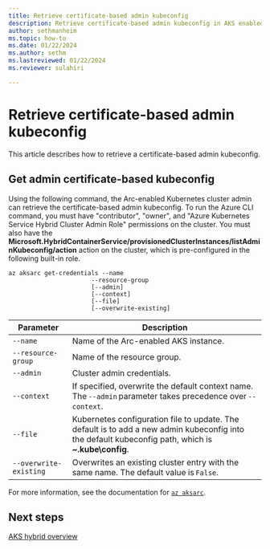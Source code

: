 ```yaml
---
title: Retrieve certificate-based admin kubeconfig
description: Retrieve certificate-based admin kubeconfig in AKS enabled by Arc.
author: sethmanheim
ms.topic: how-to
ms.date: 01/22/2024
ms.author: sethm 
ms.lastreviewed: 01/22/2024
ms.reviewer: sulahiri

---
```


# Retrieve certificate-based admin kubeconfig

This article describes how to retrieve a certificate-based admin kubeconfig.

## Get admin certificate-based kubeconfig

Using the following command, the Arc-enabled Kubernetes cluster admin can retrieve the certificate-based admin kubeconfig. To run the Azure CLI command, you must have "contributor", "owner", and "Azure Kubernetes Service Hybrid Cluster Admin Role" permissions on the cluster. You must also have the **Microsoft.HybridContainerService/provisionedClusterInstances/listAdminKubeconfig/action** action on the cluster, which is pre-configured in the following built-in role.

```azurecli
az aksarc get-credentials --name 
                       --resource-group 
                       [--admin] 
                       [--context] 
                       [--file] 
                       [--overwrite-existing]
```

| Parameter          | Description                                                                                                                                          |
|--------------------|------------------------------------------------------------------------------------------------------------------------------------------------------|
| `--name`           | Name of the Arc-enabled AKS instance.                                                                                                                |
| `--resource-group` | Name of the resource group.                                                                                                                          |
| `--admin`          | Cluster admin credentials.                                                                                                                           |
| `--context`        | If specified, overwrite the default context name. The `--admin` parameter takes precedence over `--context`.                                         |
| `--file`           | Kubernetes configuration file to update. The default is to add a new admin kubeconfig into the default kubeconfig path, which is **~\.kube\config**. |
| `--overwrite-existing` | Overwrites an existing cluster entry with the same name. The default value is `False`. |

For more information, see the documentation for [`az aksarc`](/cli/azure/aksarc#az-aksarc-get-credentials).

## Next steps

[AKS hybrid overview](aks-hybrid-options-overview.md)

